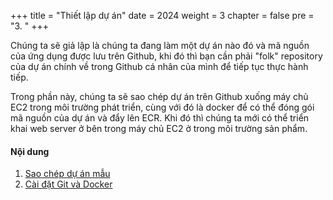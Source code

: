 +++
title = "Thiết lập dự án"
date = 2024
weight = 3
chapter = false
pre = "3. "
+++

Chúng ta sẽ giả lập là chúng ta đang làm một dự án nào đó và mã nguồn của ứng dụng được lưu trên Github, khi đó thì bạn cần phải "folk" repository của dự án chính về trong Github cá nhân của mình để tiếp tục thực hành tiếp.

Trong phần này, chúng ta sẽ sao chép dự án trên Github xuống máy chủ EC2 trong môi trường phát triển, cùng với đó là docker để có thể đóng gói mã nguồn của dự án và đẩy lên ECR. Khi đó thì chúng ta mới có thể triển khai web server ở bên trong máy chủ EC2 ở trong môi trường sản phẩm.

#### Nội dung

1. [Sao chép dự án mẫu](3-1-folk-example-repository)
2. [Cài đặt Git và Docker](3-2-install-docker-and-git)
